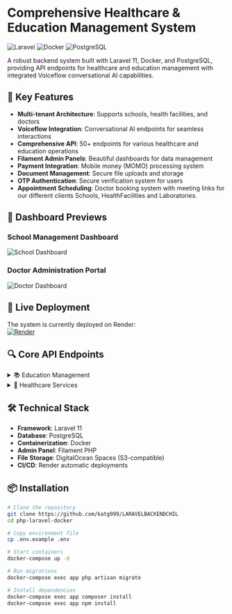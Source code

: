 # Comprehensive Healthcare & Education Management System

![Laravel](https://img.shields.io/badge/Laravel-FF2D20?style=for-the-badge&logo=laravel&logoColor=white)
![Docker](https://img.shields.io/badge/Docker-2CA5E0?style=for-the-badge&logo=docker&logoColor=white)
![PostgreSQL](https://img.shields.io/badge/PostgreSQL-316192?style=for-the-badge&logo=postgresql&logoColor=white)

A robust backend system built with Laravel 11, Docker, and PostgreSQL, providing API endpoints for healthcare and education management with integrated Voiceflow conversational AI capabilities.

## 🌟 Key Features

- **Multi-tenant Architecture**: Supports schools, health facilities, and doctors
- **Voiceflow Integration**: Conversational AI endpoints for seamless interactions
- **Comprehensive API**: 50+ endpoints for various healthcare and education operations
- **Filament Admin Panels**: Beautiful dashboards for data management
- **Payment Integration**: Mobile money (MOMO) processing system
- **Document Management**: Secure file uploads and storage
- **OTP Authentication**: Secure verification system for users
- **Appointment Scheduling**: Doctor booking system with meeting links for our different clients Schools, HealthFacilities and Laboratories.

## 📸 Dashboard Previews

### School Management Dashboard
![School Dashboard]( SchoolAPIDashbaord.png "School Display Interface")

### Doctor Administration Portal
![Doctor Dashboard](DoctorAppointments.png "Doctor Management Interface")

## 🚀 Live Deployment

The system is currently deployed on Render:  
[![Render](https://img.shields.io/badge/Render-%46E3B7.svg?style=for-the-badge&logo=render&logoColor=white)](https://laravelbackendchil.onrender.com)


## 🔍 Core API Endpoints

<details>
<summary>📚 Education Management</summary>

- `POST /register-school` - School registration
- `GET /schools` - Retrieve all schools
- `POST /students` - Student creation
- `POST /lab-tests` - Student health tests
</details>

<details>
<summary>🏥 Healthcare Services</summary>

- `POST /register-doctor` - Doctor onboarding
- `POST /appointments` - Appointment booking
- `GET /patients/{healthFacility}` - Patient records
- `POST /maternal-documents` - Pregnancy documentation
</details>

## 🛠️ Technical Stack

- **Framework**: Laravel 11
- **Database**: PostgreSQL
- **Containerization**: Docker
- **Admin Panel**: Filament PHP
- **File Storage**: DigitalOcean Spaces (S3-compatible)
- **CI/CD**: Render automatic deployments

## 📦 Installation

```bash
# Clone the repository
git clone https://github.com/katg999/LARAVELBACKENDCHIL
cd php-laravel-docker

# Copy environment file
cp .env.example .env

# Start containers
docker-compose up -d

# Run migrations
docker-compose exec app php artisan migrate

# Install dependencies
docker-compose exec app composer install
docker-compose exec app npm install